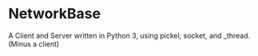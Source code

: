 # NetworkBase
A Client and Server written in Python 3, using pickel, socket, and _thread.
(Minus a client)
